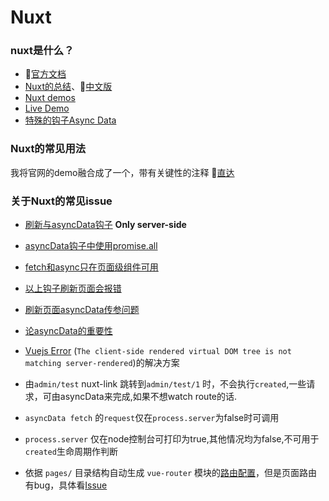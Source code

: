 # Nuxt

### nuxt是什么？
- 🐬[官方文档](https://nuxtjs.org/)
- [Nuxt的总结](https://www.sitepoint.com/nuxt-js-universal-vue-js/)、🚀[中文版](https://w3ctech.com/topic/2067) 
- [Nuxt demos](https://github.com/nuxt/nuxt.js/tree/dev/examples)
- [Live Demo](https://nuxtjs.org/examples)
- [特殊的钩子Async Data](https://zendev.com/2018/06/07/async-data-options-in-vue-nuxt.html)

### Nuxt的常见用法
我将官网的demo融合成了一个，带有关键性的注释
🚀[直达](https://github.com/webkws/nuxt-examples)

### 关于Nuxt的常见issue <Badge text="0.10.1+" type="stable"/>
- [刷新与asyncData钩子](https://nuxtjs.org/api#the-asyncdata-method) **Only server-side**
- [asyncData钩子中使用promise.all](https://github.com/nuxt/nuxt.js/issues/978)
- [fetch和async只在页面级组件可用](https://github.com/nuxt/nuxt.js/issues/1133)
- [以上钩子刷新页面会报错](https://github.com/nuxt/nuxt.js/issues/2492#issuecomment-374859362)
- [刷新页面asyncData传参问题](https://stackoverflow.com/questions/46127680/in-nuxt-js-vue-js-no-parameters-are-passed-in-refresh-f5)
- [论asyncData的重要性](https://stackoverflow.com/questions/48005548/what-is-different-between-asyncdata-and-methods-in-nuxt-js)
- [Vuejs Error](https://stackoverflow.com/questions/47862591/vuejs-error-the-client-side-rendered-virtual-dom-tree-is-not-matching-server-re?rq=1) (`The client-side rendered virtual DOM tree is not matching server-rendered`)的解决方案


- 由`admin/test` nuxt-link 跳转到`admin/test/1` 时，不会执行`created`,一些请求，可由asyncData来完成,如果不想watch route的话.
- `asyncData fetch` 的`request`仅在`process.server`为false时可调用
- `process.server` 仅在node控制台可打印为true,其他情况均为false,不可用于`created`生命周期作判断
- 依据 `pages/` 目录结构自动生成 `vue-router` 模块的[路由配置](https://zh.nuxtjs.org/guide/routing)，但是页面路由有bug，具体看[Issue](https://github.com/nuxt/nuxt.js/issues)
    